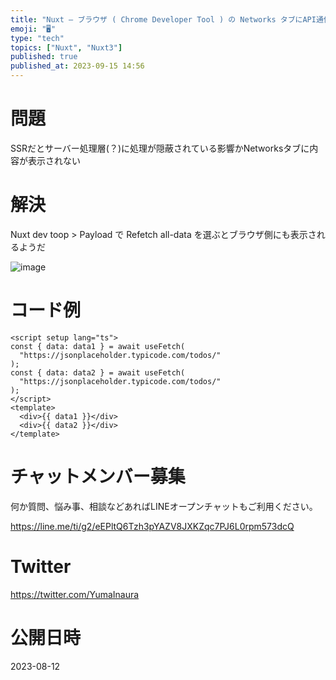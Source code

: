 ```yaml
---
title: "Nuxt – ブラウザ ( Chrome Developer Tool ) の Networks タブにAPI通信内容が表示されない ( S"
emoji: "🖥"
type: "tech"
topics: ["Nuxt", "Nuxt3"]
published: true
published_at: 2023-09-15 14:56
---
```


# 問題

SSRだとサーバー処理層(？)に処理が隠蔽されている影響かNetworksタブに内容が表示されない


# 解決

Nuxt dev toop > Payload で Refetch all-data を選ぶとブラウザ側にも表示されるようだ

![image](https://github.com/YumaInaura/YumaInaura/assets/13635059/b7e70dab-8586-4876-bde1-028457d02d8d)

# コード例

```vue
<script setup lang="ts">
const { data: data1 } = await useFetch(
  "https://jsonplaceholder.typicode.com/todos/"
);
const { data: data2 } = await useFetch(
  "https://jsonplaceholder.typicode.com/todos/"
);
</script>
<template>
  <div>{{ data1 }}</div>
  <div>{{ data2 }}</div>
</template>

```


# チャットメンバー募集


何か質問、悩み事、相談などあればLINEオープンチャットもご利用ください。

https://line.me/ti/g2/eEPltQ6Tzh3pYAZV8JXKZqc7PJ6L0rpm573dcQ


# Twitter

https://twitter.com/YumaInaura


# 公開日時

2023-08-12
